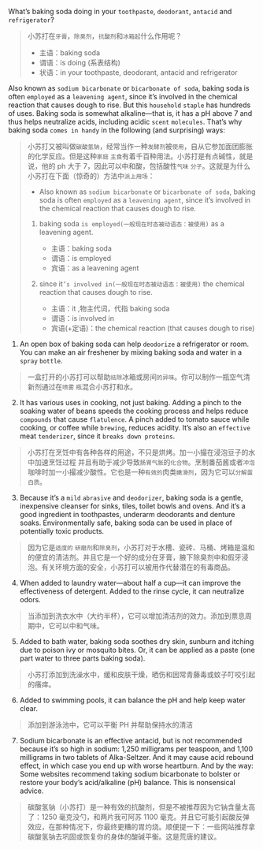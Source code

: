 What’s baking soda doing in your `toothpaste`, `deodorant`, `antacid` and `refrigerator`?

> 小苏打在`牙膏`，`除臭剂`，`抗酸剂`和`冰箱起`什么作用呢？
>
> - 主语：baking soda
> - 谓语：is doing (系表结构)
> - 状语：in your toothpaste, deodorant, antacid and refrigerator

Also known as `sodium bicarbonate` or `bicarbonate of soda`, baking soda is often `employed` as a `leavening agent`, since it’s involved in the chemical reaction that causes dough to rise. But this `household` `staple` has hundreds of uses. Baking soda is somewhat alkaline—that is, it has a pH above 7 and thus helps neutralize acids, including acidic `scent` `molecules`. That’s why baking soda `comes in handy` in the following (and surprising) ways:

> 小苏打又被叫做`碳酸氢钠`，经常当作一种`发酵剂`被`使用`，自从它参加面团膨胀的化学反应。但是这种`家庭` `主食`有着千百种用法。小苏打是有点碱性，就是说，他的 ph 大于 7，因此可以中和酸，包括酸性`气味` `分子`。这就是为什么小苏打在下面（惊奇的）方法中`派上用场`：
>
> - Also known as `sodium bicarbonate` or `bicarbonate of soda`, baking soda is often `employed` as a `leavening agent`, since it’s involved in the chemical reaction that causes dough to rise.
>
> 1. baking soda `is employed(一般现在时态被动语态：被使用)` as a leavening agent.
>
>    - 主语：baking soda
>    - 谓语：is employed
>    - 宾语：as a leavening agent
>
> 2. since it`’s involved in(一般现在时态被动语态：被使用)` the chemical reaction that causes dough to rise.
>    - 主语：it ,物主代词，代指 baking soda
>    - 谓语：is involved in
>    - 宾语(+定语)：the chemical reaction (that causes dough to rise)

1. An open box of baking soda can help `deodorize` a refrigerator or room. You can make an air freshener by mixing baking soda and water in a `spray` `bottle`.

> 一盒打开的小苏打可以帮助`祛除`冰箱或房间`的异味`。你可以制作一瓶空气清新剂通过在`喷雾` `瓶`混合小苏打和水。

2. It has various uses in cooking, not just baking. Adding a pinch to the soaking water of beans speeds the cooking process and helps reduce `compounds` that cause `flatulence`. A pinch added to tomato sauce while cooking, or coffee while `brewing`, reduces acidity. It’s also an `effective` meat `tenderizer`, since it `breaks down proteins`.

> 小苏打在烹饪中有各种各样的用途，不只是烘烤。加一小撮在浸泡豆子的水中加速烹饪过程 并且有助于减少导致`肠胃气胀`的`化合物`。烹制番茄酱或者`冲泡`咖啡时加一小撮减少酸性。它也是一种`有效的`肉类`嫩滑剂`，因为它可以`分解蛋白质`。

3. Because it’s a `mild` `abrasive` and `deodorizer`, baking soda is a gentle, inexpensive cleanser for sinks, tiles, toilet bowls and ovens. And it’s a good ingredient in toothpastes, underarm deodorants and denture soaks. Environmentally safe, baking soda can be used in place of potentially toxic products.

> 因为它是`适度的` `研磨剂`和`除臭剂`，小苏打对于水槽、瓷砖、马桶、烤箱是温和的便宜的清洁剂。并且它是一个好的成分在牙膏，腋下除臭剂中和假牙浸泡。有关环境方面的安全，小苏打可以被用作代替潜在的有毒商品。

4. When added to laundry water—about half a cup—it can improve the effectiveness of detergent. Added to the rinse cycle, it can neutralize odors.

> 当添加到洗衣水中（大约半杯），它可以增加清洁剂的效力。添加到票息周期中，它可以中和气味。

5. Added to bath water, baking soda soothes dry skin, sunburn and itching due to poison ivy or mosquito bites. Or, it can be applied as a paste (one part water to three parts baking soda).

> 小苏打添加到洗澡水中，缓和皮肤干燥，晒伤和因常青藤毒或蚊子叮咬引起的瘙痒。

6. Added to swimming pools, it can balance the pH and help keep water clear.

> 添加到游泳池中，它可以平衡 PH 并帮助保持水的清洁

7. Sodium bicarbonate is an effective antacid, but is not recommended because it’s so high in sodium: 1,250 milligrams per teaspoon, and 1,100 milligrams in two tablets of Alka-Seltzer. And it may cause acid rebound effect, in which case you end up with worse heartburn. And by the way: Some websites recommend taking sodium bicarbonate to bolster or restore your body’s acid/alkaline (pH) balance. This is nonsensical advice.

> 碳酸氢钠（小苏打）是一种有效的抗酸剂，但是不被推荐因为它钠含量太高了：1250 毫克没勺，和两片我可阿苏 1100 毫克。并且它可能引起酸反弹效应，在那种情况下，你最终更糟的胃灼烧。顺便提一下：一些网站推荐拿碳酸氢钠去巩固或恢复你的身体的酸碱平衡。这是荒唐的建议。
